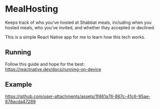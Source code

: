 # MealHosting

Keeps track of who you've hosted at Shabbat meals, including when you hosted meals, who you've invited, and whether they accepted or declined.

This is a simple React Native app for me to learn how this tech works.

## Running
Follow this guide and hope for the best: https://reactnative.dev/docs/running-on-device

## Example
https://github.com/user-attachments/assets/1f461a76-867c-41c6-95ae-878acda47289
